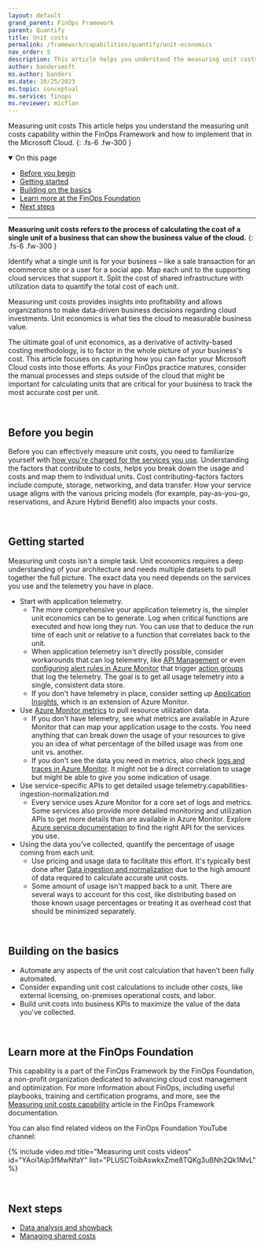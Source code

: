 ```yaml
---
layout: default
grand_parent: FinOps Framework
parent: Quantify
title: Unit costs
permalink: /framework/capabilities/quantify/unit-economics
nav_order: 5
description: This article helps you understand the measuring unit costs capability within the FinOps Framework and how to implement that in the Microsoft Cloud.
author: bandersmsft
ms.author: banders
ms.date: 10/25/2023
ms.topic: conceptual
ms.service: finops
ms.reviewer: micflan
---
```


<span class="fs-9 d-block mb-4">Measuring unit costs</span>
This article helps you understand the measuring unit costs capability within the FinOps Framework and how to implement that in the Microsoft Cloud.
{: .fs-6 .fw-300 }

<details open markdown="1">
  <summary class="fs-2 text-uppercase">On this page</summary>

- [Before you begin](#before-you-begin)
- [Getting started](#getting-started)
- [Building on the basics](#building-on-the-basics)
- [Learn more at the FinOps Foundation](#learn-more-at-the-finops-foundation)
- [Next steps](#next-steps)

</details>

---

<a name="definition"></a>
**Measuring unit costs refers to the process of calculating the cost of a single unit of a business that can show the business value of the cloud.**
{: .fs-6 .fw-300 }

Identify what a single unit is for your business – like a sale transaction for an ecommerce site or a user for a social app. Map each unit to the supporting cloud services that support it. Split the cost of shared infrastructure with utilization data to quantify the total cost of each unit.

Measuring unit costs provides insights into profitability and allows organizations to make data-driven business decisions regarding cloud investments. Unit economics is what ties the cloud to measurable business value.

The ultimate goal of unit economics, as a derivative of activity-based costing methodology, is to factor in the whole picture of your business's cost. This article focuses on capturing how you can factor your Microsoft Cloud costs into those efforts. As your FinOps practice matures, consider the manual processes and steps outside of the cloud that might be important for calculating units that are critical for your business to track the most accurate cost per unit.

<br>

## Before you begin

Before you can effectively measure unit costs, you need to familiarize yourself with [how you're charged for the services you use](https://azure.microsoft.com/pricing#product-pricing). Understanding the factors that contribute to costs, helps you break down the usage and costs and map them to individual units. Cost contributing-factors factors include compute, storage, networking, and data transfer. How your service usage aligns with the various pricing models (for example, pay-as-you-go, reservations, and Azure Hybrid Benefit) also impacts your costs.

<br>

## Getting started

Measuring unit costs isn't a simple task. Unit economics requires a deep understanding of your architecture and needs multiple datasets to pull together the full picture. The exact data you need depends on the services you use and the telemetry you have in place.

- Start with application telemetry.
  - The more comprehensive your application telemetry is, the simpler unit economics can be to generate. Log when critical functions are executed and how long they run. You can use that to deduce the run time of each unit or relative to a function that correlates back to the unit.
  - When application telemetry isn't directly possible, consider workarounds that can log telemetry, like [API Management](https://learn.microsoft.com/azure/api-management/api-management-key-concepts.md) or even [configuring alert rules in Azure Monitor](https://learn.microsoft.com/azure/azure-monitor/alerts/alerts-create-new-alert-rule.md) that trigger [action groups](https://learn.microsoft.com/azure/azure-monitor/alerts/action-groups.md) that log the telemetry. The goal is to get all usage telemetry into a single, consistent data store.
  - If you don't have telemetry in place, consider setting up [Application Insights](https://learn.microsoft.com/azure/azure-monitor/app/app-insights-overview.md), which is an extension of Azure Monitor.
- Use [Azure Monitor metrics](https://learn.microsoft.com/azure/azure-monitor/essentials/data-platform-metrics.md) to pull resource utilization data.
  - If you don't have telemetry, see what metrics are available in Azure Monitor that can map your application usage to the costs. You need anything that can break down the usage of your resources to give you an idea of what percentage of the billed usage was from one unit vs. another.
  - If you don't see the data you need in metrics, also check [logs and traces in Azure Monitor](https://learn.microsoft.com/azure/azure-monitor/overview.md#data-platform). It might not be a direct correlation to usage but might be able to give you some indication of usage.
- Use service-specific APIs to get detailed usage telemetry.capabilities-ingestion-normalization.md
  - Every service uses Azure Monitor for a core set of logs and metrics. Some services also provide more detailed monitoring and utilization APIs to get more details than are available in Azure Monitor. Explore [Azure service documentation](https://learn.microsoft.com/azure/index.yml) to find the right API for the services you use.
- Using the data you've collected, quantify the percentage of usage coming from each unit.
  - Use pricing and usage data to facilitate this effort. It's typically best done after [Data ingestion and normalization](capabilities-ingestion-normalization.md) due to the high amount of data required to calculate accurate unit costs.
  - Some amount of usage isn't mapped back to a unit. There are several ways to account for this cost, like distributing based on those known usage percentages or treating it as overhead cost that should be minimized separately.

<br>

## Building on the basics

- Automate any aspects of the unit cost calculation that haven't been fully automated.
- Consider expanding unit cost calculations to include other costs, like external licensing, on-premises operational costs, and labor.
- Build unit costs into business KPIs to maximize the value of the data you've collected.

<br>

## Learn more at the FinOps Foundation

This capability is a part of the FinOps Framework by the FinOps Foundation, a non-profit organization dedicated to advancing cloud cost management and optimization. For more information about FinOps, including useful playbooks, training and certification programs, and more, see the [Measuring unit costs capability](https://www.finops.org/framework/capabilities/measure-unit-costs/) article in the FinOps Framework documentation.

You can also find related videos on the FinOps Foundation YouTube channel:

<!--[!VIDEO https://www.youtube.com/embed/{id}?list={list}]-->
{% include video.md title="Measuring unit costs videos" id="YAoi1Aip3fMwNfaY" list="PLUSCToibAswkxZme8TQKg3uBNh2Qk1MvL" %}

<br>

## Next steps

- [Data analysis and showback](../understand/reporting.md)
- [Managing shared costs](../understand/shared-cost.md)

<br>
